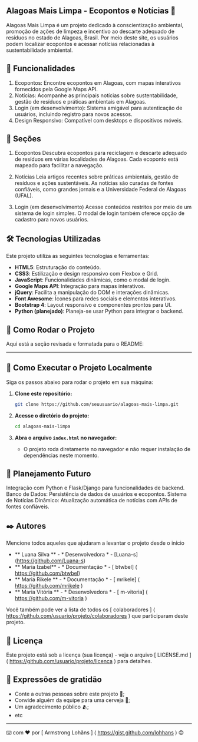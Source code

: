## Alagoas Mais Limpa - Ecopontos e Notícias 🌿

Alagoas Mais Limpa é um projeto dedicado à conscientização ambiental, promoção de ações de limpeza e incentivo ao descarte adequado de resíduos no estado de Alagoas, Brasil. Por meio deste site, os usuários podem localizar ecopontos e acessar notícias relacionadas à sustentabilidade ambiental.

## 🚀 Funcionalidades
1. Ecopontos: Encontre ecopontos em Alagoas, com mapas interativos fornecidos pela Google Maps API.
2. Notícias: Acompanhe as principais notícias sobre sustentabilidade, gestão de resíduos e práticas ambientais em Alagoas.
3. Login (em desenvolvimento): Sistema amigável para autenticação de usuários, incluindo registro para novos acessos.
4. Design Responsivo: Compatível com desktops e dispositivos móveis.

## 📖 Seções
1. Ecopontos
Descubra ecopontos para reciclagem e descarte adequado de resíduos em várias localidades de Alagoas. Cada ecoponto está mapeado para facilitar a navegação.

2. Notícias
Leia artigos recentes sobre práticas ambientais, gestão de resíduos e ações sustentáveis. As notícias são curadas de fontes confiáveis, como grandes jornais e a Universidade Federal de Alagoas (UFAL).

3. Login (em desenvolvimento)
Acesse conteúdos restritos por meio de um sistema de login simples. O modal de login também oferece opção de cadastro para novos usuários.

## 🛠️ Tecnologias Utilizadas
Este projeto utiliza as seguintes tecnologias e ferramentas:

- **HTML5**: Estruturação do conteúdo.  
- **CSS3**: Estilização e design responsivo com Flexbox e Grid.  
- **JavaScript**: Funcionalidades dinâmicas, como o modal de login.  
- **Google Maps API**: Integração para mapas interativos.  
- **jQuery**: Facilita a manipulação do DOM e interações dinâmicas.  
- **Font Awesome**: Ícones para redes sociais e elementos interativos.  
- **Bootstrap 4**: Layout responsivo e componentes prontos para UI.  
- **Python (planejado)**: Planeja-se usar Python para integrar o backend.

## 🧩 Como Rodar o Projeto
Aqui está a seção revisada e formatada para o README:

---

## 🧩 Como Executar o Projeto Localmente  

Siga os passos abaixo para rodar o projeto em sua máquina:  

1. **Clone este repositório:**  
   ```bash  
   git clone https://github.com/seuusuario/alagoas-mais-limpa.git  
   ```  

2. **Acesse o diretório do projeto:**  
   ```bash  
   cd alagoas-mais-limpa  
   ```  

3. **Abra o arquivo `index.html` no navegador:**  
   - O projeto roda diretamente no navegador e não requer instalação de dependências neste momento.
     
## 📌 Planejamento Futuro
Integração com Python e Flask/Django para funcionalidades de backend.
Banco de Dados: Persistência de dados de usuários e ecopontos.
Sistema de Notícias Dinâmico: Atualização automática de notícias com APIs de fontes confiáveis.

## ✒️ Autores

Mencione todos aqueles que ajudaram a levantar o projeto desde o início

*  ** Luana Silva ** - * Desenvolvedora * - [Luana-s] (https://github.com/Luana-s)
*  ** Maria Izabel** - * Documentação * - [ btwbel] ( https://github.com/btwbel)
*  ** Maria Rikele ** - * Documentação * - [ mrikele] ( https://github.com/mrikele )
*  ** Maria Vitória ** - * Desenvolvedora * - [ m-vitoria] ( https://github.com/m-vitoria )


Você também pode ver a lista de todos os [ colaboradores ] ( https://github.com/usuario/projeto/colaboradores ) que participaram deste projeto.

## 📄 Licença

Este projeto está sob a licença (sua licença) - veja o arquivo [ LICENSE.md ] ( https://github.com/usuario/projeto/licenca ) para detalhes.

## 🎁 Expressões de gratidão

* Conte a outras pessoas sobre este projeto 📢;
* Convide alguém da equipe para uma cerveja 🍺;
* Um agradecimento público 🫂;
* etc


---
⌨️ com ❤️ por [ Armstrong Lohãns ] ( https://gist.github.com/lohhans ) 😊
